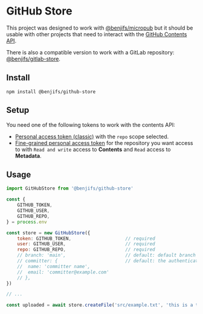 # GitHub Store

This project was designed to work with [@benjifs/micropub](https://github.com/benjifs/micropub) but it should be usable with other projects that need to interact with the [GitHub Contents API](https://docs.github.com/en/rest/repos/contents).

There is also a compatible version to work with a GitLab repository: [@benjifs/gitlab-store](https://github.com/benjifs/gitlab-store).

## Install

`npm install @benjifs/github-store`

## Setup

You need one of the following tokens to work with the contents API:
- [Personal access token (classic)](https://docs.github.com/en/authentication/keeping-your-account-and-data-secure/managing-your-personal-access-tokens#creating-a-personal-access-token-classic) with the `repo` scope selected.
- [Fine-grained personal access token](https://docs.github.com/en/authentication/keeping-your-account-and-data-secure/managing-your-personal-access-tokens#creating-a-fine-grained-personal-access-token) for the repository you want access
to with `Read and write` access to **Contents** and `Read` access to **Metadata**.

## Usage

```js
import GitHubStore from '@benjifs/github-store'

const {
	GITHUB_TOKEN,
	GITHUB_USER,
	GITHUB_REPO,
} = process.env

const store = new GitHubStore({
	token: GITHUB_TOKEN,                    // required
	user: GITHUB_USER,                      // required
	repo: GITHUB_REPO,                      // required
	// branch: 'main',                      // default: default branch for repo
	// committer: {                         // default: the authenticated user
	// 	name: 'committer name',
	// 	email: 'committer@example.com'
	// },
})

// ...

const uploaded = await store.createFile('src/example.txt', 'this is a test')
```
